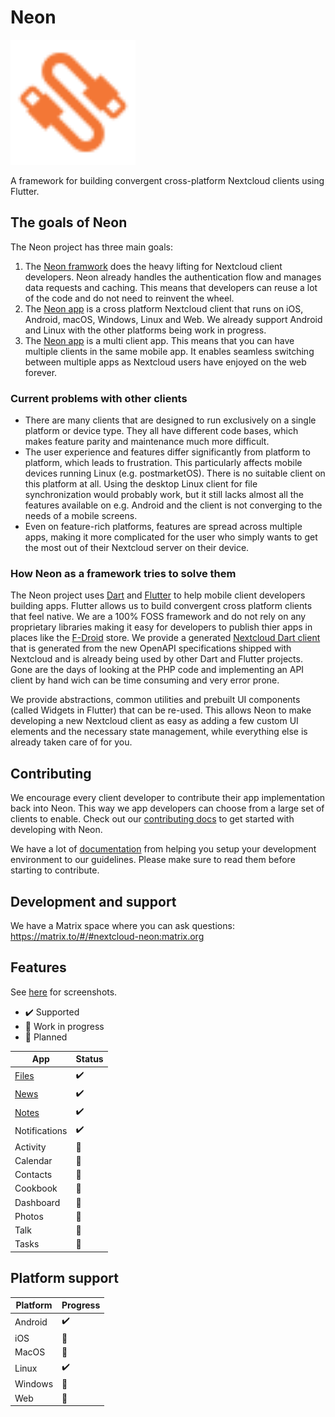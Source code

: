 # Neon

<img src="assets/logo.svg" alt="Neon logo" width="200"/>

A framework for building convergent cross-platform Nextcloud clients using Flutter.

## The goals of Neon

The Neon project has three main goals:

1. The [Neon framwork](packages/neon/neon/) does the heavy lifting for Nextcloud client developers. Neon already handles the authentication flow and manages data requests and caching. This means that developers can reuse a lot of the code and do not need to reinvent the wheel.
2. The [Neon app](packages/app/) is a cross platform Nextcloud client that runs on iOS, Android, macOS, Windows, Linux and Web. We already support Android and Linux with the other platforms being work in progress.
3. The [Neon app](packages/app/) is a multi client app. This means that you can have multiple clients in the same mobile app. It enables seamless switching between multiple apps as Nextcloud users have enjoyed on the web forever.

### Current problems with other clients

- There are many clients that are designed to run exclusively on a single platform or device type. They all have different code bases, which makes feature parity and maintenance much more difficult.
- The user experience and features differ significantly from platform to platform, which leads to frustration. This particularly affects mobile devices running Linux (e.g. postmarketOS). There is no suitable client on this platform at all. Using the desktop Linux client for file synchronization would probably work, but it still lacks almost all the features available on e.g. Android and the client is not converging to the needs of a mobile screens.
- Even on feature-rich platforms, features are spread across multiple apps, making it more complicated for the user who simply wants to get the most out of their Nextcloud server on their device.

### How Neon as a framework tries to solve them

The Neon project uses [Dart](https://dart.dev/) and [Flutter](https://flutter.dev/) to help mobile client developers building apps. Flutter allows us to build convergent cross platform clients that feel native. 
We are a 100% FOSS framework and do not rely on any proprietary libraries making it easy for developers to publish thier apps in places like the [F-Droid](https://f-droid.org/) store.
We provide a generated [Nextcloud Dart client](packages/nextcloud/) that is generated from the new OpenAPI specifications shipped with Nextcloud and is already being used by other Dart and Flutter projects. Gone are the days of looking at the PHP code and implementing an API client by hand wich can be time consuming and very error prone.

We provide abstractions, common utilities and prebuilt UI components (called Widgets in Flutter) that can be re-used. This allows Neon to make developing a new Nextcloud client as easy as adding a few custom UI elements and the necessary state management, while everything else is already taken care of for you.

## Contributing

We encourage every client developer to contribute their app implementation back into Neon.
This way we app developers can choose from a large set of clients to enable.
Check out our [contributing docs](CONTRIBUTING.md) to get started with developing with Neon.

We have a lot of [documentation](./docs) from helping you setup your development environment to our guidelines.
Please make sure to read them before starting to contribute.

## Development and support

We have a Matrix space where you can ask questions: https://matrix.to/#/#nextcloud-neon:matrix.org

## Features

See [here](packages/app/README.md) for screenshots.

- :heavy_check_mark: Supported
- :construction: Work in progress 
- :rocket: Planned

| App                                           | Status             |
|-----------------------------------------------|--------------------|
| [Files](packages/neon/neon_files/README.md)   | :heavy_check_mark: |
| [News](packages/neon/neon_news/README.md)     | :heavy_check_mark: |
| [Notes](packages/neon/neon_notes/README.md)   | :heavy_check_mark: |
| Notifications                                 | :heavy_check_mark: |
| Activity                                      | :rocket:           |
| Calendar                                      | :rocket:           |
| Contacts                                      | :rocket:           |
| Cookbook                                      | :rocket:           |
| Dashboard                                     | :rocket:           |
| Photos                                        | :rocket:           |
| Talk                                          | :rocket:           |
| Tasks                                         | :rocket:           |

## Platform support

| Platform  | Progress           |
|-----------|--------------------|
| Android   | :heavy_check_mark: |
| iOS       | :construction:     |
| MacOS     | :construction:     |
| Linux     | :heavy_check_mark: |
| Windows   | :rocket:           |
| Web       | :construction:     |
